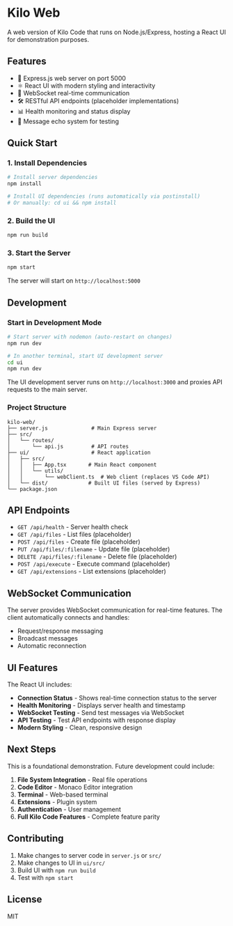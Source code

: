 # Kilo Web

A web version of Kilo Code that runs on Node.js/Express, hosting a React UI for demonstration purposes.

## Features

- 🚀 Express.js web server on port 5000
- ⚛️ React UI with modern styling and interactivity
- 🔌 WebSocket real-time communication
- 🛠️ RESTful API endpoints (placeholder implementations)
- 📊 Health monitoring and status display
- 💬 Message echo system for testing

## Quick Start

### 1. Install Dependencies

```bash
# Install server dependencies
npm install

# Install UI dependencies (runs automatically via postinstall)
# Or manually: cd ui && npm install
```

### 2. Build the UI

```bash
npm run build
```

### 3. Start the Server

```bash
npm start
```

The server will start on `http://localhost:5000`

## Development

### Start in Development Mode

```bash
# Start server with nodemon (auto-restart on changes)
npm run dev

# In another terminal, start UI development server
cd ui
npm run dev
```

The UI development server runs on `http://localhost:3000` and proxies API requests to the main server.

### Project Structure

```
kilo-web/
├── server.js              # Main Express server
├── src/
│   └── routes/
│       └── api.js         # API routes
├── ui/                    # React application
│   ├── src/
│   │   ├── App.tsx       # Main React component
│   │   └── utils/
│   │       └── webClient.ts  # Web client (replaces VS Code API)
│   └── dist/             # Built UI files (served by Express)
└── package.json
```

## API Endpoints

- `GET /api/health` - Server health check
- `GET /api/files` - List files (placeholder)
- `POST /api/files` - Create file (placeholder)
- `PUT /api/files/:filename` - Update file (placeholder)
- `DELETE /api/files/:filename` - Delete file (placeholder)
- `POST /api/execute` - Execute command (placeholder)
- `GET /api/extensions` - List extensions (placeholder)

## WebSocket Communication

The server provides WebSocket communication for real-time features. The client automatically connects and handles:

- Request/response messaging
- Broadcast messages
- Automatic reconnection

## UI Features

The React UI includes:

- **Connection Status** - Shows real-time connection status to the server
- **Health Monitoring** - Displays server health and timestamp
- **WebSocket Testing** - Send test messages via WebSocket
- **API Testing** - Test API endpoints with response display
- **Modern Styling** - Clean, responsive design

## Next Steps

This is a foundational demonstration. Future development could include:

1. **File System Integration** - Real file operations
2. **Code Editor** - Monaco Editor integration  
3. **Terminal** - Web-based terminal
4. **Extensions** - Plugin system
5. **Authentication** - User management
6. **Full Kilo Code Features** - Complete feature parity

## Contributing

1. Make changes to server code in `server.js` or `src/`
2. Make changes to UI in `ui/src/`
3. Build UI with `npm run build`
4. Test with `npm start`

## License

MIT